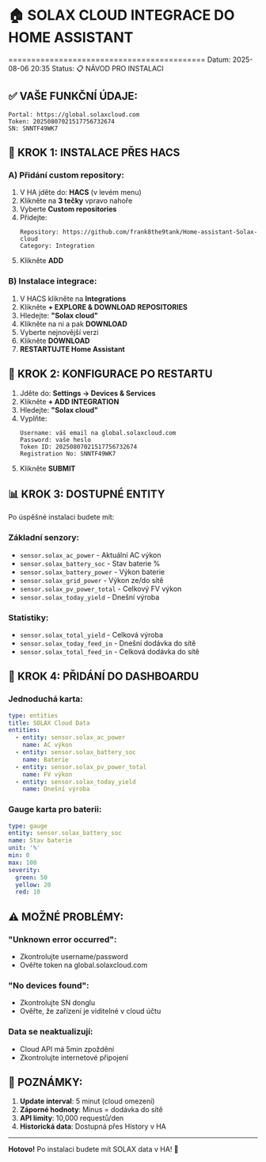 # 🏠 SOLAX CLOUD INTEGRACE DO HOME ASSISTANT
===========================================
Datum: 2025-08-06 20:35
Status: 📋 NÁVOD PRO INSTALACI

## ✅ VAŠE FUNKČNÍ ÚDAJE:
```
Portal: https://global.solaxcloud.com
Token: 20250807021517756732674
SN: SNNTF49WK7
```

## 🚀 KROK 1: INSTALACE PŘES HACS

### A) Přidání custom repository:
1. V HA jděte do: **HACS** (v levém menu)
2. Klikněte na **3 tečky** vpravo nahoře
3. Vyberte **Custom repositories**
4. Přidejte:
   ```
   Repository: https://github.com/frank8the9tank/Home-assistant-Solax-cloud
   Category: Integration
   ```
5. Klikněte **ADD**

### B) Instalace integrace:
1. V HACS klikněte na **Integrations**
2. Klikněte **+ EXPLORE & DOWNLOAD REPOSITORIES**
3. Hledejte: **"Solax cloud"**
4. Klikněte na ni a pak **DOWNLOAD**
5. Vyberte nejnovější verzi
6. Klikněte **DOWNLOAD**
7. **RESTARTUJTE Home Assistant**

## 🚀 KROK 2: KONFIGURACE PO RESTARTU

1. Jděte do: **Settings → Devices & Services**
2. Klikněte **+ ADD INTEGRATION**
3. Hledejte: **"Solax cloud"**
4. Vyplňte:
   ```
   Username: váš email na global.solaxcloud.com
   Password: vaše heslo
   Token ID: 20250807021517756732674
   Registration No: SNNTF49WK7
   ```
5. Klikněte **SUBMIT**

## 📊 KROK 3: DOSTUPNÉ ENTITY

Po úspěšné instalaci budete mít:

### Základní senzory:
- `sensor.solax_ac_power` - Aktuální AC výkon
- `sensor.solax_battery_soc` - Stav baterie %
- `sensor.solax_battery_power` - Výkon baterie
- `sensor.solax_grid_power` - Výkon ze/do sítě
- `sensor.solax_pv_power_total` - Celkový FV výkon
- `sensor.solax_today_yield` - Dnešní výroba

### Statistiky:
- `sensor.solax_total_yield` - Celková výroba
- `sensor.solax_today_feed_in` - Dnešní dodávka do sítě
- `sensor.solax_total_feed_in` - Celková dodávka do sítě

## 🎨 KROK 4: PŘIDÁNÍ DO DASHBOARDU

### Jednoduchá karta:
```yaml
type: entities
title: SOLAX Cloud Data
entities:
  - entity: sensor.solax_ac_power
    name: AC výkon
  - entity: sensor.solax_battery_soc
    name: Baterie
  - entity: sensor.solax_pv_power_total
    name: FV výkon
  - entity: sensor.solax_today_yield
    name: Dnešní výroba
```

### Gauge karta pro baterii:
```yaml
type: gauge
entity: sensor.solax_battery_soc
name: Stav baterie
unit: '%'
min: 0
max: 100
severity:
  green: 50
  yellow: 20
  red: 10
```

## ⚠️ MOŽNÉ PROBLÉMY:

### "Unknown error occurred":
- Zkontrolujte username/password
- Ověřte token na global.solaxcloud.com

### "No devices found":
- Zkontrolujte SN donglu
- Ověřte, že zařízení je viditelné v cloud účtu

### Data se neaktualizují:
- Cloud API má 5min zpoždění
- Zkontrolujte internetové připojení

## 📝 POZNÁMKY:

1. **Update interval**: 5 minut (cloud omezení)
2. **Záporné hodnoty**: Minus = dodávka do sítě
3. **API limity**: 10,000 requestů/den
4. **Historická data**: Dostupná přes History v HA

---
**Hotovo!** Po instalaci budete mít SOLAX data v HA! 🎉